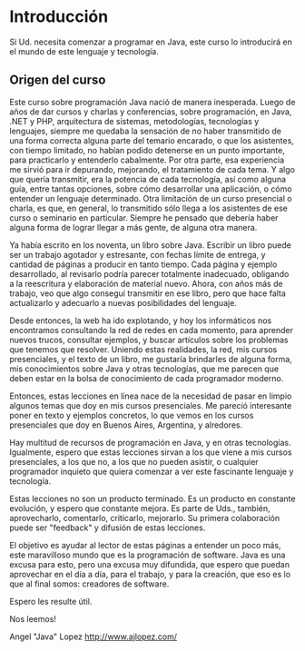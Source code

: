 # Introducción

Si Ud. necesita comenzar a programar en Java, este curso lo introducirá en el mundo de este lenguaje y tecnología. 

## Origen del curso

Este curso sobre programación Java nació de manera inesperada. Luego de años de dar cursos y charlas y conferencias, sobre programación, en Java, .NET y PHP, arquitectura de sistemas, metodologías, tecnologías y lenguajes, siempre me quedaba la sensación de no haber transmitido de una forma correcta alguna parte del temario encarado, o que los asistentes, con tiempo limitado, no habían podido detenerse en un punto importante, para practicarlo y entenderlo cabalmente. Por otra parte, esa experiencia me sirvió para ir depurando, mejorando, el tratamiento de cada tema. Y algo que quería transmitir, era la potencia de cada tecnología, así como alguna guía, entre tantas opciones, sobre cómo desarrollar una aplicación, o cómo entender un lenguaje determinado. Otra limitación de un curso presencial o charla, es que, en general, lo transmitido sólo llega a los asistentes de ese curso o seminario en particular. Siempre he pensado que debería haber alguna forma de lograr llegar a más gente, de alguna otra manera. 

Ya había escrito en los noventa, un libro sobre Java. Escribir un libro puede ser un trabajo agotador y estresante, con fechas límite de entrega, y cantidad de páginas a producir en tanto tiempo. Cada página y ejemplo desarrollado, al revisarlo podría parecer totalmente inadecuado, obligando a la reescritura y elaboración de material nuevo. Ahora, con años más de trabajo, veo que algo conseguí transmitir en ese libro, pero que hace falta actualizarlo y adecuarlo a nuevas posibilidades del lenguaje. 

Desde entonces, la web ha ido explotando, y hoy los informáticos nos encontramos consultando la red de redes en cada momento, para aprender nuevos trucos, consultar ejemplos, y buscar artículos sobre los problemas que tenemos que resolver. Uniendo estas realidades, la red, mis cursos presenciales, y el texto de un libro, me gustaría brindarles de alguna forma, mis conocimientos sobre Java y otras tecnologías, que me parecen que deben estar en la bolsa de conocimiento de cada programador moderno. 

Entonces, estas lecciones en línea nace de la necesidad de pasar en limpio algunos temas que doy en mis cursos presenciales. Me pareció interesante poner en texto y ejemplos concretos, lo que vemos en los cursos presenciales que doy en Buenos Aires, Argentina, y alredores. 

Hay multitud de recursos de programación en Java, y en otras tecnologías. Igualmente, espero que estas lecciones sirvan a los que viene a mis cursos presenciales, a los que no, a los que no pueden asistir, o cualquier programador inquieto que quiera comenzar a ver este fascinante lenguaje y tecnología. 

Estas lecciones no son un producto terminado. Es un producto en constante evolución, y espero que constante mejora. Es parte de Uds., también, aprovecharlo, comentarlo, criticarlo, mejorarlo. Su primera colaboración puede ser "feedback" y difusión de estas lecciones. 

El objetivo es ayudar al lector de estas páginas a entender un poco más, este maravilloso mundo que es la programación de software. Java es una excusa para esto, pero una excusa muy difundida, que espero que puedan aprovechar en el día a día, para el trabajo, y para la creación, que eso es lo que al final somos: creadores de software. 

Espero les resulte útil. 

Nos leemos! 

Angel "Java" Lopez 
http://www.ajlopez.com/ 